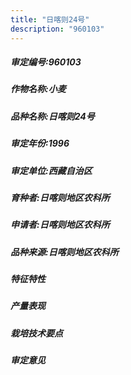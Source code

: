 ```yaml
---
title: "日喀则24号"
description: "960103"
---
```

##### 审定编号:960103

##### 作物名称:小麦

##### 品种名称:日喀则24号

##### 审定年份:1996

##### 审定单位:西藏自治区

##### 育种者:日喀则地区农科所

##### 申请者:日喀则地区农科所

##### 品种来源:日喀则地区农科所

##### 特征特性


##### 产量表现


##### 栽培技术要点


##### 审定意见

